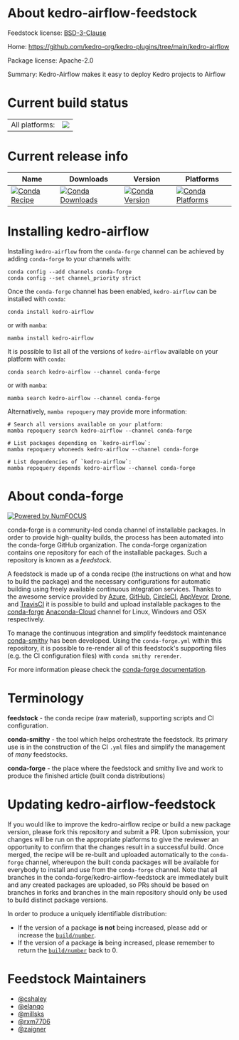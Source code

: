 About kedro-airflow-feedstock
=============================

Feedstock license: [BSD-3-Clause](https://github.com/conda-forge/kedro-airflow-feedstock/blob/main/LICENSE.txt)

Home: https://github.com/kedro-org/kedro-plugins/tree/main/kedro-airflow

Package license: Apache-2.0

Summary: Kedro-Airflow makes it easy to deploy Kedro projects to Airflow

Current build status
====================


<table><tr><td>All platforms:</td>
    <td>
      <a href="https://dev.azure.com/conda-forge/feedstock-builds/_build/latest?definitionId=18226&branchName=main">
        <img src="https://dev.azure.com/conda-forge/feedstock-builds/_apis/build/status/kedro-airflow-feedstock?branchName=main">
      </a>
    </td>
  </tr>
</table>

Current release info
====================

| Name | Downloads | Version | Platforms |
| --- | --- | --- | --- |
| [![Conda Recipe](https://img.shields.io/badge/recipe-kedro--airflow-green.svg)](https://anaconda.org/conda-forge/kedro-airflow) | [![Conda Downloads](https://img.shields.io/conda/dn/conda-forge/kedro-airflow.svg)](https://anaconda.org/conda-forge/kedro-airflow) | [![Conda Version](https://img.shields.io/conda/vn/conda-forge/kedro-airflow.svg)](https://anaconda.org/conda-forge/kedro-airflow) | [![Conda Platforms](https://img.shields.io/conda/pn/conda-forge/kedro-airflow.svg)](https://anaconda.org/conda-forge/kedro-airflow) |

Installing kedro-airflow
========================

Installing `kedro-airflow` from the `conda-forge` channel can be achieved by adding `conda-forge` to your channels with:

```
conda config --add channels conda-forge
conda config --set channel_priority strict
```

Once the `conda-forge` channel has been enabled, `kedro-airflow` can be installed with `conda`:

```
conda install kedro-airflow
```

or with `mamba`:

```
mamba install kedro-airflow
```

It is possible to list all of the versions of `kedro-airflow` available on your platform with `conda`:

```
conda search kedro-airflow --channel conda-forge
```

or with `mamba`:

```
mamba search kedro-airflow --channel conda-forge
```

Alternatively, `mamba repoquery` may provide more information:

```
# Search all versions available on your platform:
mamba repoquery search kedro-airflow --channel conda-forge

# List packages depending on `kedro-airflow`:
mamba repoquery whoneeds kedro-airflow --channel conda-forge

# List dependencies of `kedro-airflow`:
mamba repoquery depends kedro-airflow --channel conda-forge
```


About conda-forge
=================

[![Powered by
NumFOCUS](https://img.shields.io/badge/powered%20by-NumFOCUS-orange.svg?style=flat&colorA=E1523D&colorB=007D8A)](https://numfocus.org)

conda-forge is a community-led conda channel of installable packages.
In order to provide high-quality builds, the process has been automated into the
conda-forge GitHub organization. The conda-forge organization contains one repository
for each of the installable packages. Such a repository is known as a *feedstock*.

A feedstock is made up of a conda recipe (the instructions on what and how to build
the package) and the necessary configurations for automatic building using freely
available continuous integration services. Thanks to the awesome service provided by
[Azure](https://azure.microsoft.com/en-us/services/devops/), [GitHub](https://github.com/),
[CircleCI](https://circleci.com/), [AppVeyor](https://www.appveyor.com/),
[Drone](https://cloud.drone.io/welcome), and [TravisCI](https://travis-ci.com/)
it is possible to build and upload installable packages to the
[conda-forge](https://anaconda.org/conda-forge) [Anaconda-Cloud](https://anaconda.org/)
channel for Linux, Windows and OSX respectively.

To manage the continuous integration and simplify feedstock maintenance
[conda-smithy](https://github.com/conda-forge/conda-smithy) has been developed.
Using the ``conda-forge.yml`` within this repository, it is possible to re-render all of
this feedstock's supporting files (e.g. the CI configuration files) with ``conda smithy rerender``.

For more information please check the [conda-forge documentation](https://conda-forge.org/docs/).

Terminology
===========

**feedstock** - the conda recipe (raw material), supporting scripts and CI configuration.

**conda-smithy** - the tool which helps orchestrate the feedstock.
                   Its primary use is in the construction of the CI ``.yml`` files
                   and simplify the management of *many* feedstocks.

**conda-forge** - the place where the feedstock and smithy live and work to
                  produce the finished article (built conda distributions)


Updating kedro-airflow-feedstock
================================

If you would like to improve the kedro-airflow recipe or build a new
package version, please fork this repository and submit a PR. Upon submission,
your changes will be run on the appropriate platforms to give the reviewer an
opportunity to confirm that the changes result in a successful build. Once
merged, the recipe will be re-built and uploaded automatically to the
`conda-forge` channel, whereupon the built conda packages will be available for
everybody to install and use from the `conda-forge` channel.
Note that all branches in the conda-forge/kedro-airflow-feedstock are
immediately built and any created packages are uploaded, so PRs should be based
on branches in forks and branches in the main repository should only be used to
build distinct package versions.

In order to produce a uniquely identifiable distribution:
 * If the version of a package **is not** being increased, please add or increase
   the [``build/number``](https://docs.conda.io/projects/conda-build/en/latest/resources/define-metadata.html#build-number-and-string).
 * If the version of a package **is** being increased, please remember to return
   the [``build/number``](https://docs.conda.io/projects/conda-build/en/latest/resources/define-metadata.html#build-number-and-string)
   back to 0.

Feedstock Maintainers
=====================

* [@cshaley](https://github.com/cshaley/)
* [@elanqo](https://github.com/elanqo/)
* [@millsks](https://github.com/millsks/)
* [@rxm7706](https://github.com/rxm7706/)
* [@zaigner](https://github.com/zaigner/)


